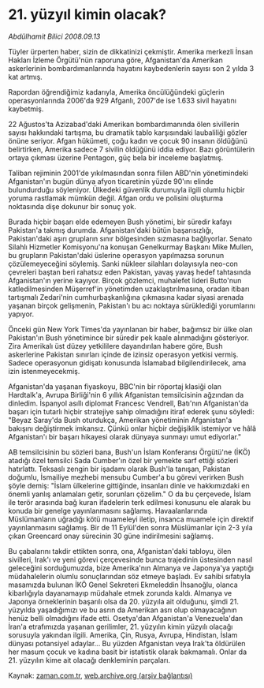 # 21. yüzyıl kimin olacak?

*Abdülhamit Bilici 2008.09.13*

<tr><td class="metin" colspan="2" style="padding-top: 20px; padding-left: 5px; padding-right: 10px;">Tüyler ürperten haber, sizin de dikkatinizi çekmiştir. Amerika merkezli İnsan Hakları İzleme Örgütü'nün raporuna göre, Afganistan'da Amerikan askerlerinin bombardımanlarında hayatını kaybedenlerin sayısı son 2 yılda 3 kat artmış.</td></tr><tr><td class="metin" colspan="2" style="padding-top: 20px; padding-left: 5px; padding-right: 10px;"><p>Rapordan öğrendiğimiz kadarıyla, Amerika öncülüğündeki güçlerin operasyonlarında 2006'da 929 Afganlı, 2007'de ise 1.633 sivil hayatını kaybetmiş. 
<p> 22 Ağustos'ta Azizabad'daki Amerikan bombardımanında ölen sivillerin sayısı hakkındaki tartışma, bu dramatik tablo karşısındaki laubaliliği gözler önüne seriyor. Afgan hükümeti, çoğu kadın ve çocuk 90 insanın öldüğünü belirtirken, Amerika sadece 7 sivilin öldüğünü iddia ediyor. Bazı görüntülerin ortaya çıkması üzerine Pentagon, güç bela bir inceleme başlatmış. 
<p> Taliban rejiminin 2001'de yıkılmasından sonra fiilen ABD'nin yönetimindeki Afganistan'ın bugün dünya afyon ticaretinin yüzde 90'ını elinde bulundurduğu söyleniyor. Ülkedeki güvenlik durumuyla ilgili olumlu hiçbir yoruma rastlamak mümkün değil. Afgan ordu ve polisini oluşturma noktasında dişe dokunur bir sonuç yok. 
<p> Burada hiçbir başarı elde edemeyen Bush yönetimi, bir süredir kafayı Pakistan'a takmış durumda. Afganistan'daki bütün başarısızlığı, Pakistan'daki aşırı grupların sınır bölgesinden sızmasına bağlıyorlar. Senato Silahlı Hizmetler Komisyonu'na konuşan Genelkurmay Başkanı Mike Mullen, bu grupların Pakistan'daki üslerine operasyon yapılmazsa sorunun çözülemeyeceğini söylemiş. Sanki nükleer silahları dolayısıyla neo-con çevreleri baştan beri rahatsız eden Pakistan, yavaş yavaş hedef tahtasında Afganistan'ın yerine kayıyor. Birçok gözlemci, muhalefet lideri Butto'nun katledilmesinden Müşerref'in yönetimden uzaklaştırılmasına, oradan itibarı tartışmalı Zedari'nin cumhurbaşkanlığına çıkmasına kadar siyasi arenada yaşanan birçok gelişmenin, Pakistan'ı bu acı noktaya sürüklediği yorumlarını yapıyor.
<p> Önceki gün New York Times'da yayınlanan bir haber, bağımsız bir ülke olan Pakistan'ın Bush yönetimince bir süredir pek kaale alınmadığını gösteriyor. Zira Amerikalı üst düzey yetkililere dayandırılan habere göre, Bush askerlerine Pakistan sınırları içinde de izinsiz operasyon yetkisi vermiş. Sadece operasyonun gidişatı konusunda İslamabad bilgilendirilecek, ama izin istenmeyecekmiş. 
<p> Afganistan'da yaşanan fiyaskoyu, BBC'nin bir röportaj klasiği olan Hardtalk'a, Avrupa Birliği'nin 6 yıllık Afganistan temsilcisinin ağzından da dinledim. İspanyol asıllı diplomat Francesc Vendrell, Batı'nın Afganistan'da başarı için tutarlı hiçbir stratejiye sahip olmadığını itiraf ederek şunu söyledi: "Beyaz Saray'da Bush oturdukça, Amerikan yönetiminin Afganistan'a bakışını değiştirmek imkansız. Çünkü onlar hiçbir değişiklik istemiyor ve hâlâ Afganistan'ı bir başarı hikayesi olarak dünyaya sunmayı umut ediyorlar." 
<p> AB temsilcisinin bu sözleri bana, Bush'un İslam Konferansı Örgütü'ne (İKÖ) atadığı özel temsilci Sada Cumber'ın özel bir yemekte sarf ettiği sözleri hatırlattı. Teksaslı zengin bir işadamı olarak Bush'la tanışan, Pakistan doğumlu, İsmailiye mezhebi mensubu Cumber'a bu görevi verirken Bush şöyle demiş: "İslam ülkelerine gittiğinde, insanları dinle ve hakkımızdaki en önemli yanlış anlamaları getir, sorunları çözelim." O da bu çerçevede, İslam ile terör arasında bağ kuran ifadelerin terk edilmesi konusunu ele alarak bu konuda bir genelge yayınlanmasını sağlamış. Havaalanlarında Müslümanların uğradığı kötü muameleyi iletip, insanca muamele için direktif yayınlanmasını sağlamış. Bir de 11 Eylül'den sonra Müslümanlar için 2-3 yıla çıkan Greencard onay sürecinin 30 güne indirilmesini sağlamış. 
<p> Bu çabalarını takdir ettikten sonra, ona, Afganistan'daki tabloyu, ölen sivilleri, Irak'ı ve yeni görevi çerçevesinde bunca trajedinin üstesinden nasıl geleceğini sorduğumuzda, bize Amerika'nın Almanya ve Japonya'ya yaptığı müdahalelerin olumlu sonuçlarından söz etmeye başladı. Ev sahibi sıfatıyla masamızda bulunan İKÖ Genel Sekreteri Ekmeleddin İhsanoğlu, olanca kibarlığıyla dayanamayıp müdahale etmek zorunda kaldı. Almanya ve Japonya örneklerinin başarılı olsa da 20. yüzyıla ait olduğunu, şimdi 21. yüzyılda yaşadığımızı ve bu asrın da Amerikan asrı olup olmayacağının henüz belli olmadığını ifade etti. Osetya'dan Afganistan'a Venezuela'dan İran'a etrafımızda yaşanan gerilimler, 21. yüzyılın kimin yüzyılı olacağı sorusuyla yakından ilgili. Amerika, Çin, Rusya, Avrupa, Hindistan, İslam dünyası potansiyel adaylar... Bu yüzden Afganistan veya Irak'ta öldürülen her masum çocuk ve kadına basit bir istatistik olarak bakmamalı. Onlar da 21. yüzyılın kime ait olacağı denkleminin parçaları. <br/></p></p></p></p></p></p></p></p></td></tr>

Kaynak: [zaman.com.tr](http://zaman.com.tr/yazar.do?yazino=737710), [web.archive.org (arşiv bağlantısı)](http://web.archive.org/web/20080928220835/http://www.zaman.com.tr:80/yazar.do?yazino=737710)
